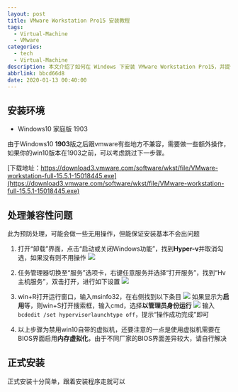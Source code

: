 ```yaml
---
layout: post
title: VMware Workstation Pro15 安装教程
tags:
  - Virtual-Machine
  - VMware
categories:
  - tech
  - Virtual-Machine
description: 本文介绍了如何在 Windows 下安装 VMware Workstation Pro15，并提供了一些兼容性问题的处理方法...
abbrlink: bbcd66d8
date: 2020-01-13 00:40:00
---
```


## 安装环境

* Windows10 家庭版 1903

由于Windows10 **1903**版之后跟vmware有些地方不兼容，需要做一些额外操作，如果你的win10版本在1903之前，可以考虑跳过下一步骤。

[下载地址：https://download3.vmware.com/software/wkst/file/VMware-workstation-full-15.5.1-15018445.exe](https://download3.vmware.com/software/wkst/file/VMware-workstation-full-15.5.1-15018445.exe)

## 处理兼容性问题

此为预防处理，可能会做一些无用操作，但能保证安装基本不会出问题

1. 打开“卸载”界面，点击“启动或关闭Windows功能”，找到**Hyper-v**并取消勾选，如果没有则不用操作
  ![][01-卸载界面]
2. 任务管理器切换至“服务”选项卡，右键任意服务并选择“打开服务”，找到“Hv 主机服务”，双击打开，进行如下设置
  ![][02-禁用主机服务]
3. win+R打开运行窗口，输入msinfo32，在右侧找到以下条目
  ![][03-系统摘要]
  如果显示为**启用**等，则win+S打开搜索框，输入cmd，选择**以管理员身份运行**
  ![][04-管理员运行cmd]
  输入`bcdedit /set hypervisorlaunchtype off`，提示“操作成功完成”即可

4. 以上步骤为禁用win10自带的虚拟机，还要注意的一点是使用虚拟机需要在BIOS界面启用**内存虚拟化**，由于不同厂家的BIOS界面差异较大，请自行解决

## 正式安装

正式安装十分简单，跟着安装程序走就可以

[01-卸载界面]: http://static.wilfredshen.cn/images/VMware%20Workstation%20Pro15%20%E5%AE%89%E8%A3%85%E6%95%99%E7%A8%8B/01-%E5%8D%B8%E8%BD%BD%E7%95%8C%E9%9D%A2.png
[02-禁用主机服务]: http://static.wilfredshen.cn/images/VMware%20Workstation%20Pro15%20%E5%AE%89%E8%A3%85%E6%95%99%E7%A8%8B/02-%E7%A6%81%E7%94%A8%E4%B8%BB%E6%9C%BA%E6%9C%8D%E5%8A%A1.png
[03-系统摘要]: http://static.wilfredshen.cn/images/VMware%20Workstation%20Pro15%20%E5%AE%89%E8%A3%85%E6%95%99%E7%A8%8B/03-%E7%B3%BB%E7%BB%9F%E6%91%98%E8%A6%81.png
[04-管理员运行cmd]: http://static.wilfredshen.cn/images/VMware%20Workstation%20Pro15%20%E5%AE%89%E8%A3%85%E6%95%99%E7%A8%8B/04-%E7%AE%A1%E7%90%86%E5%91%98%E8%BF%90%E8%A1%8Ccmd.png
